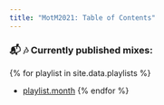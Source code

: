 ```yaml
---
title: "MotM2021: Table of Contents"
---
```


### :mailbox_with_mail: :notes: Currently published mixes:
{% for playlist in site.data.playlists %}
- [playlist.month](playlist.permalink)
{% endfor %}